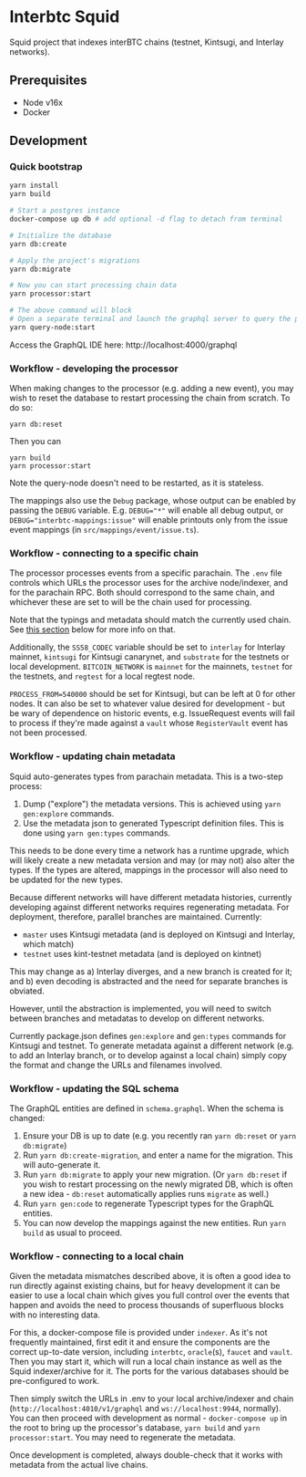 # Interbtc Squid
Squid project that indexes interBTC chains (testnet, Kintsugi, and Interlay networks).

## Prerequisites

* Node v16x
* Docker

## Development

### Quick bootstrap
```bash
yarn install
yarn build

# Start a postgres instance
docker-compose up db # add optional -d flag to detach from terminal

# Initialize the database
yarn db:create

# Apply the project's migrations
yarn db:migrate

# Now you can start processing chain data
yarn processor:start

# The above command will block
# Open a separate terminal and launch the graphql server to query the processed data
yarn query-node:start
```

Access the GraphQL IDE here: http://localhost:4000/graphql

### Workflow - developing the processor
When making changes to the processor (e.g. adding a new event), you may wish to reset the database to restart processing the chain from scratch. To do so:

```
yarn db:reset
```

Then you can

```
yarn build
yarn processor:start
```

Note the query-node doesn't need to be restarted, as it is stateless.

The mappings also use the `Debug` package, whose output can be enabled by passing the `DEBUG` variable. E.g. `DEBUG="*"` will enable all debug output, or `DEBUG="interbtc-mappings:issue"` will enable printouts only from the issue event mappings (in `src/mappings/event/issue.ts`).

### Workflow - connecting to a specific chain
The processor processes events from a specific parachain. The `.env` file controls which URLs the processor uses for the archive node/indexer, and for the parachain RPC. Both should correspond to the same chain, and whichever these are set to will be the chain used for processing.

Note that the typings and metadata should match the currently used chain. See [this section](#workflow---updating-chain-metadata) below for more info on that.

Additionally, the `SS58_CODEC` variable should be set to `interlay` for Interlay mainnet, `kintsugi` for Kintsugi canarynet, and `substrate` for the testnets or local development. `BITCOIN_NETWORK` is `mainnet` for the mainnets, `testnet` for the testnets, and `regtest` for a local regtest node.

`PROCESS_FROM=540000` should be set for Kintsugi, but can be left at 0 for other nodes. It can also be set to whatever value desired for development - but be wary of dependence on historic events, e.g. IssueRequest events will fail to process if they're made against a `vault` whose `RegisterVault` event has not been processed.

### Workflow - updating chain metadata
Squid auto-generates types from parachain metadata. This is a two-step process:
 1. Dump ("explore") the metadata versions. This is achieved using `yarn gen:explore` commands.
 2. Use the metadata json to generated Typescript definition files. This is done using `yarn gen:types` commands.

This needs to be done every time a network has a runtime upgrade, which will likely create a new metadata version and may (or may not) also alter the types. If the types are altered, mappings in the processor will also need to be updated for the new types.

Because different networks will have different metadata histories, currently developing against different networks requires regenerating metadata. For deployment, therefore, parallel branches are maintained. Currently:
 * `master` uses Kintsugi metadata (and is deployed on Kintsugi and Interlay, which match)
 * `testnet` uses kint-testnet metadata (and is deployed on kintnet)

This may change as a) Interlay diverges, and a new branch is created for it; and b) even decoding is abstracted and the need for separate branches is obviated.

However, until the abstraction is implemented, you will need to switch between branches and metadatas to develop on different networks.

Currently package.json defines `gen:explore` and `gen:types` commands for Kintsugi and testnet. To generate metadata against a different network (e.g. to add an Interlay branch, or to develop against a local chain) simply copy the format and change the URLs and filenames involved.

### Workflow - updating the SQL schema
The GraphQL entities are defined in `schema.graphql`. When the schema is changed:
 1. Ensure your DB is up to date (e.g. you recently ran `yarn db:reset` or `yarn db:migrate`)
 2. Run `yarn db:create-migration`, and enter a name for the migration. This will auto-generate it.
 3. Run `yarn db:migrate` to apply your new migration. (Or `yarn db:reset` if you wish to restart processing on the newly migrated DB, which is often a new idea - `db:reset` automatically applies runs `migrate` as well.)
 4. Run `yarn gen:code` to regenerate Typescript types for the GraphQL entities.
 5. You can now develop the mappings against the new entities. Run `yarn build` as usual to proceed.

### Workflow - connecting to a local chain
Given the metadata mismatches described above, it is often a good idea to run directly against existing chains, but for heavy development it can be easier to use a local chain which gives you full control over the events that happen and avoids the need to process thousands of superfluous blocks with no interesting data.

For this, a docker-compose file is provided under `indexer`. As it's not frequently maintained, first edit it and ensure the components are the correct up-to-date version, including `interbtc`, `oracle`(s), `faucet` and `vault`. Then you may start it, which will run a local chain instance as well as the Squid indexer/archive for it. The ports for the various databases should be pre-configured to work.

Then simply switch the URLs in .env to your local archive/indexer and chain (`http://localhost:4010/v1/graphql` and `ws://localhost:9944`, normally). You can then proceed with development as normal - `docker-compose up` in the root to bring up the processor's database, `yarn build` and `yarn processor:start`. You may need to regenerate the metadata.

Once development is completed, always double-check that it works with metadata from the actual live chains.
